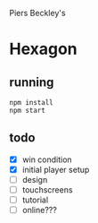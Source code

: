 Piers Beckley's

# Hexagon

## running

```
npm install
npm start
```

## todo

- [x] win condition
- [x] initial player setup
- [ ] design
- [ ] touchscreens
- [ ] tutorial
- [ ] online???
